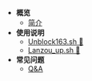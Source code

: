 - **概览**
   -  [简介](README.md)
- **使用说明**
   - [Unblock163.sh 🔔](md/unblock163.md "解锁网易云音乐 脚本 (Linux)")
   - [Lanzou_up.sh 🔔](md/lanzou_up.md "蓝奏云上传文件 脚本 (Linux)")
- **常见问题**
   - [Q&A](md/qa.md)

